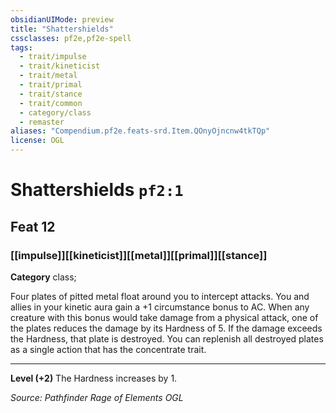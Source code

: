 ```yaml
---
obsidianUIMode: preview
title: "Shattershields"
cssclasses: pf2e,pf2e-spell
tags:
  - trait/impulse
  - trait/kineticist
  - trait/metal
  - trait/primal
  - trait/stance
  - trait/common
  - category/class
  - remaster
aliases: "Compendium.pf2e.feats-srd.Item.QOnyOjncnw4tkTQp"
license: OGL
---
```

# Shattershields `pf2:1`
## Feat 12
### [[impulse]][[kineticist]][[metal]][[primal]][[stance]]

**Category** class; 




Four plates of pitted metal float around you to intercept attacks. You and allies in your kinetic aura gain a +1 circumstance bonus to AC. When any creature with this bonus would take damage from a physical attack, one of the plates reduces the damage by its Hardness of 5. If the damage exceeds the Hardness, that plate is destroyed. You can replenish all destroyed plates as a single action that has the concentrate trait.

* * *

**Level (+2)** The Hardness increases by 1.

*Source: Pathfinder Rage of Elements*
*OGL*